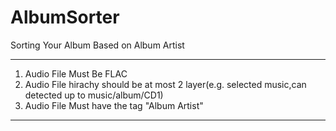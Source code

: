 # AlbumSorter
Sorting Your Album Based on Album Artist

***********************************************
1. Audio File Must Be FLAC
2. Audio File hirachy should be at most 2 layer(e.g. selected music,can detected up to music/album/CD1)
3. Audio File Must have the tag "Album Artist"
***********************************************
